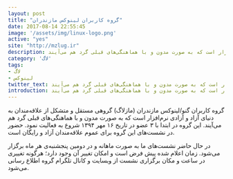 ```yaml
---
layout: post
title: "گروه کاربران لینوکس مازندران"
date: 2017-08-14 22:55:45
image: '/assets/img/linux-logo.png'
active: "yes"
site: "http://mzlug.ir"
description: گروه کاربران گنو/لینوکس مازندران (مازلاگ) گروهی مستقل و متشکل از علاقه‌مندان به دنیای آزاد و آزادی نرم‌افزار است که به صورت مدون و با هماهنگی‌های قبلی گرد هم می‌آیند.
category: 'لاگ'
tags:
- لاگ
- لینوکس
twitter_text: گروه کاربران گنو/لینوکس مازندران (مازلاگ) گروهی مستقل و متشکل از علاقه‌مندان به دنیای آزاد و آزادی نرم‌افزار است که به صورت مدون و با هماهنگی‌های قبلی گرد هم می‌آیند.
introduction: گروه کاربران گنو/لینوکس مازندران (مازلاگ) گروهی مستقل و متشکل از علاقه‌مندان به دنیای آزاد و آزادی نرم‌افزار است که به صورت مدون و با هماهنگی‌های قبلی گرد هم می‌آیند.
---
```


گروه کاربران گنو/لینوکس مازندران (مازلاگ) گروهی مستقل و متشکل از علاقه‌مندان به دنیای آزاد و آزادی نرم‌افزار است که به صورت مدون و با هماهنگی‌های قبلی گرد هم می‌آیند.
این گروه در ابتدا با ۳ عضو در تاریخ ۱۶ مهر ۱۳۹۴ شروع به فعالیت نمود.
حضور در نشست‌های این گروه برای عموم علاقه‌مندان آزاد و رایگان است.

در حال حاضر نشست‌های ما به صورت ماهانه و در دومین پنجشنبه‌ی هر ماه برگزار می‌شود.
زمان اعلام شده پیش فرض است و امکان تغییر آن وجود دارد؛ هرگونه تغییری در ساعت و مکان برگزاری نشست از وبسایت و کانال تلگرام گروه اطلاع رسانی می‌شود.

